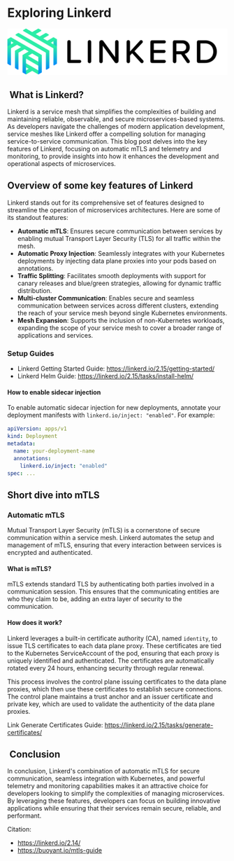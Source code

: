 # Exploring Linkerd

![linkerd_logo](../assets/linkerd_logo.png)

##  What is Linkerd?

Linkerd is a service mesh that simplifies the complexities of building and maintaining reliable, observable, and secure microservices-based systems. As developers navigate the challenges of modern application development, service meshes like Linkerd offer a compelling solution for managing service-to-service communication. This blog post delves into the key features of Linkerd, focusing on automatic mTLS and telemetry and monitoring, to provide insights into how it enhances the development and operational aspects of microservices.

## Overview of some key features of Linkerd

Linkerd stands out for its comprehensive set of features designed to streamline the operation of microservices architectures. Here are some of its standout features:

- **Automatic mTLS**: Ensures secure communication between services by enabling mutual Transport Layer Security (TLS) for all traffic within the mesh.
- **Automatic Proxy Injection**: Seamlessly integrates with your Kubernetes deployments by injecting data plane proxies into your pods based on annotations.
- **Traffic Splitting**: Facilitates smooth deployments with support for canary releases and blue/green strategies, allowing for dynamic traffic distribution.
- **Multi-cluster Communication**: Enables secure and seamless communication between services across different clusters, extending the reach of your service mesh beyond single Kubernetes environments.
- **Mesh Expansion**: Supports the inclusion of non-Kubernetes workloads, expanding the scope of your service mesh to cover a broader range of applications and services.

### Setup Guides

- Linkerd Getting Started Guide: <https://linkerd.io/2.15/getting-started/>
- Linkerd Helm Guide: <https://linkerd.io/2.15/tasks/install-helm/>

#### How to enable sidecar injection

To enable automatic sidecar injection for new deployments, annotate your deployment manifests with `linkerd.io/inject: "enabled"`. For example:

```yaml
apiVersion: apps/v1
kind: Deployment
metadata:
  name: your-deployment-name
  annotations:
    linkerd.io/inject: "enabled"
spec: ...
```

## Short dive into mTLS

### Automatic mTLS

Mutual Transport Layer Security (mTLS) is a cornerstone of secure communication within a service mesh. Linkerd automates the setup and management of mTLS, ensuring that every interaction between services is encrypted and authenticated.

#### What is mTLS?

mTLS extends standard TLS by authenticating both parties involved in a communication session. This ensures that the communicating entities are who they claim to be, adding an extra layer of security to the communication.

#### How does it work?

Linkerd leverages a built-in certificate authority (CA), named `identity`, to issue TLS certificates to each data plane proxy. These certificates are tied to the Kubernetes ServiceAccount of the pod, ensuring that each proxy is uniquely identified and authenticated. The certificates are automatically rotated every 24 hours, enhancing security through regular renewal.

This process involves the control plane issuing certificates to the data plane proxies, which then use these certificates to establish secure connections. The control plane maintains a trust anchor and an issuer certificate and private key, which are used to validate the authenticity of the data plane proxies.

Link Generate Certificates Guide: <https://linkerd.io/2.15/tasks/generate-certificates/>

##  Conclusion

In conclusion, Linkerd's combination of automatic mTLS for secure communication, seamless integration with Kubernetes, and powerful telemetry and monitoring capabilities makes it an attractive choice for developers looking to simplify the complexities of managing microservices. By leveraging these features, developers can focus on building innovative applications while ensuring that their services remain secure, reliable, and performant.

Citation:

- <https://linkerd.io/2.14/>
- <https://buoyant.io/mtls-guide>
